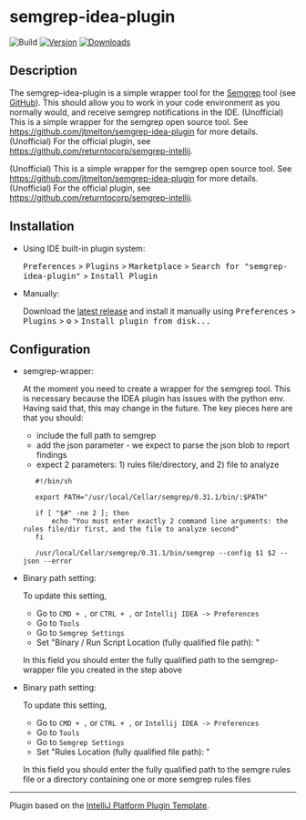 # semgrep-idea-plugin

![Build](https://github.com/jtmelton/semgrep-idea-plugin/workflows/Build/badge.svg)
[![Version](https://img.shields.io/jetbrains/plugin/v/16133-semgrep-idea.svg)](https://plugins.jetbrains.com/plugin/16133-semgrep-idea)
[![Downloads](https://img.shields.io/jetbrains/plugin/d/16133-semgrep-idea.svg)](https://plugins.jetbrains.com/plugin/16133-semgrep-idea)

## Description
The semgrep-idea-plugin is a simple wrapper tool for the [Semgrep](https://semgrep.dev/) tool (see [GitHub](https://github.com/returntocorp/semgrep)). 
This should allow you to work in your code environment as you normally would, and receive semgrep notifications in the IDE.
(Unofficial) This is a simple wrapper for the semgrep open source tool. See https://github.com/jtmelton/semgrep-idea-plugin for more details. (Unofficial) For the official plugin, see https://github.com/returntocorp/semgrep-intellij.

<!-- Plugin description -->
(Unofficial) This is a simple wrapper for the semgrep open source tool. See https://github.com/jtmelton/semgrep-idea-plugin for more details. (Unofficial) For the official plugin, see https://github.com/returntocorp/semgrep-intellij.
<!-- Plugin description end -->

## Installation

- Using IDE built-in plugin system:
  
  <kbd>Preferences</kbd> > <kbd>Plugins</kbd> > <kbd>Marketplace</kbd> > <kbd>Search for "semgrep-idea-plugin"</kbd> >
  <kbd>Install Plugin</kbd>
  
- Manually:

  Download the [latest release](https://github.com/jtmelton/semgrep-idea-plugin/releases/latest) and install it manually using
  <kbd>Preferences</kbd> > <kbd>Plugins</kbd> > <kbd>⚙️</kbd> > <kbd>Install plugin from disk...</kbd>

## Configuration

- semgrep-wrapper:

  At the moment you need to create a wrapper for the semgrep tool. This is necessary because the IDEA plugin 
  has issues with the python env. Having said that, this may change in the future. The key pieces here are that you 
  should: 
   - include the full path to semgrep 
   - add the json parameter - we expect to parse the json blob to report findings
   - expect 2 parameters: 1) rules file/directory, and 2) file to analyze
  
  ```USDR00328:semgrep-idea-plugin johnmelton$ cat semgrep-wrapper 
     #!/bin/sh
     
     export PATH="/usr/local/Cellar/semgrep/0.31.1/bin/:$PATH"
     
     if [ "$#" -ne 2 ]; then
         echo "You must enter exactly 2 command line arguments: the rules file/dir first, and the file to analyze second"
     fi
     
     /usr/local/Cellar/semgrep/0.31.1/bin/semgrep --config $1 $2 --json --error
     ```
- Binary path setting:

  To update this setting, 
  - Go to `CMD + ,` or `CTRL + ,` or `Intellij IDEA -> Preferences`
  - Go to `Tools`
  - Go to `Semgrep Settings`
  - Set "Binary / Run Script Location (fully qualified file path): "
                
  In this field you should enter the fully qualified path to the semgrep-wrapper file you created in the step above
  
- Binary path setting:
    
  To update this setting, 
  - Go to `CMD + ,` or `CTRL + ,` or `Intellij IDEA -> Preferences`
  - Go to `Tools`
  - Go to `Semgrep Settings`
  - Set "Rules Location (fully qualified file path): "
                  
  In this field you should enter the fully qualified path to the semgre rules file or a directory containing one or more semgrep rules files
---
Plugin based on the [IntelliJ Platform Plugin Template][template].

[template]: https://github.com/JetBrains/intellij-platform-plugin-template
